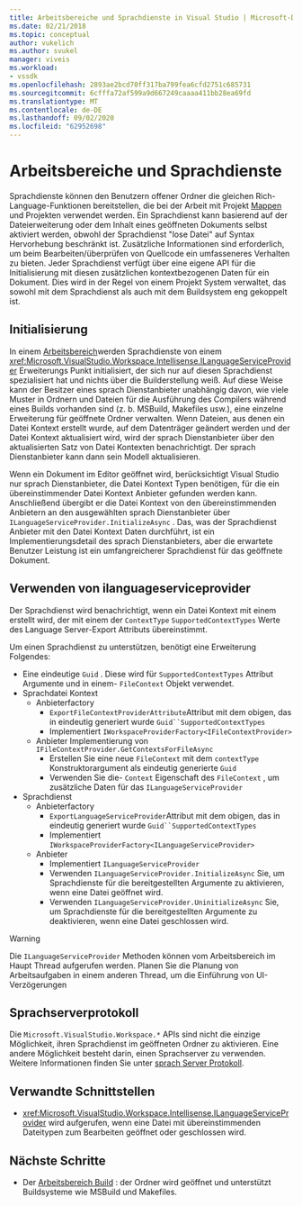 ```yaml
---
title: Arbeitsbereiche und Sprachdienste in Visual Studio | Microsoft-Dokumentation
ms.date: 02/21/2018
ms.topic: conceptual
author: vukelich
ms.author: svukel
manager: viveis
ms.workload:
- vssdk
ms.openlocfilehash: 2893ae2bcd70ff317ba799fea6cfd2751c685731
ms.sourcegitcommit: 6cfffa72af599a9d667249caaaa411bb28ea69fd
ms.translationtype: MT
ms.contentlocale: de-DE
ms.lasthandoff: 09/02/2020
ms.locfileid: "62952698"
---
```

# <a name="workspaces-and-language-services"></a>Arbeitsbereiche und Sprachdienste

Sprachdienste können den Benutzern offener Ordner die gleichen Rich-Language-Funktionen bereitstellen, die bei der Arbeit mit Projekt [Mappen](../ide/develop-code-in-visual-studio-without-projects-or-solutions.md) und Projekten verwendet werden. Ein Sprachdienst kann basierend auf der Dateierweiterung oder dem Inhalt eines geöffneten Dokuments selbst aktiviert werden, obwohl der Sprachdienst "lose Datei" auf Syntax Hervorhebung beschränkt ist. Zusätzliche Informationen sind erforderlich, um beim Bearbeiten/überprüfen von Quellcode ein umfasseneres Verhalten zu bieten. Jeder Sprachdienst verfügt über eine eigene API für die Initialisierung mit diesen zusätzlichen kontextbezogenen Daten für ein Dokument. Dies wird in der Regel von einem Projekt System verwaltet, das sowohl mit dem Sprachdienst als auch mit dem Buildsystem eng gekoppelt ist.

## <a name="initialization"></a>Initialisierung

In einem [Arbeitsbereich](workspaces.md)werden Sprachdienste von einem <xref:Microsoft.VisualStudio.Workspace.Intellisense.ILanguageServiceProvider> Erweiterungs Punkt initialisiert, der sich nur auf diesen Sprachdienst spezialisiert hat und nichts über die Builderstellung weiß. Auf diese Weise kann der Besitzer eines sprach Dienstanbieter unabhängig davon, wie viele Muster in Ordnern und Dateien für die Ausführung des Compilers während eines Builds vorhanden sind (z. b. MSBuild, Makefiles usw.), eine einzelne Erweiterung für geöffnete Ordner verwalten. Wenn Dateien, aus denen ein Datei Kontext erstellt wurde, auf dem Datenträger geändert werden und der Datei Kontext aktualisiert wird, wird der sprach Dienstanbieter über den aktualisierten Satz von Datei Kontexten benachrichtigt. Der sprach Dienstanbieter kann dann sein Modell aktualisieren.

Wenn ein Dokument im Editor geöffnet wird, berücksichtigt Visual Studio nur sprach Dienstanbieter, die Datei Kontext Typen benötigen, für die ein übereinstimmender Datei Kontext Anbieter gefunden werden kann. Anschließend übergibt er die Datei Kontext von den übereinstimmenden Anbietern an den ausgewählten sprach Dienstanbieter über `ILanguageServiceProvider.InitializeAsync` . Das, was der Sprachdienst Anbieter mit den Datei Kontext Daten durchführt, ist ein Implementierungsdetail des sprach Dienstanbieters, aber die erwartete Benutzer Leistung ist ein umfangreicherer Sprachdienst für das geöffnete Dokument.

## <a name="using-ilanguageserviceprovider"></a>Verwenden von ilanguageserviceprovider

Der Sprachdienst wird benachrichtigt, wenn ein Datei Kontext mit einem erstellt wird, der mit einem der `ContextType` `SupportedContextTypes` Werte des Language Server-Export Attributs übereinstimmt.

Um einen Sprachdienst zu unterstützen, benötigt eine Erweiterung Folgendes:

- Eine eindeutige `Guid` . Diese wird für `SupportedContextTypes` Attribut Argumente und in einem- `FileContext` Objekt verwendet.
- Sprachdatei Kontext
  - Anbieterfactory
    - `ExportFileContextProviderAttribute`Attribut mit dem obigen, das in eindeutig generiert wurde `Guid``SupportedContextTypes`
    - Implementiert `IWorkspaceProviderFactory<IFileContextProvider>`
  - Anbieter Implementierung von `IFileContextProvider.GetContextsForFileAsync`
    - Erstellen Sie eine neue `FileContext` mit dem `contextType` Konstruktorargument als eindeutig generierte `Guid`
    - Verwenden Sie die- `Context` Eigenschaft des `FileContext` , um zusätzliche Daten für das `ILanguageServiceProvider`
- Sprachdienst
  - Anbieterfactory
    - `ExportLanguageServiceProvider`Attribut mit dem obigen, das in eindeutig generiert wurde `Guid``SupportedContextTypes`
    - Implementiert `IWorkspaceProviderFactory<ILanguageServiceProvider>`
  - Anbieter
    - Implementiert `ILanguageServiceProvider`
    - Verwenden `ILanguageServiceProvider.InitializeAsync` Sie, um Sprachdienste für die bereitgestellten Argumente zu aktivieren, wenn eine Datei geöffnet wird.
    - Verwenden `ILanguageServiceProvider.UninitializeAsync` Sie, um Sprachdienste für die bereitgestellten Argumente zu deaktivieren, wenn eine Datei geschlossen wird.

>[!WARNING]
>Die `ILanguageServiceProvider` Methoden können vom Arbeitsbereich im Haupt Thread aufgerufen werden. Planen Sie die Planung von Arbeitsaufgaben in einem anderen Thread, um die Einführung von UI-Verzögerungen

## <a name="language-server-protocol"></a>Sprachserverprotokoll

Die `Microsoft.VisualStudio.Workspace.*` APIs sind nicht die einzige Möglichkeit, ihren Sprachdienst im geöffneten Ordner zu aktivieren. Eine andere Möglichkeit besteht darin, einen Sprachserver zu verwenden. Weitere Informationen finden Sie unter [sprach Server Protokoll](language-server-protocol.md).

## <a name="related-interfaces"></a>Verwandte Schnittstellen

- <xref:Microsoft.VisualStudio.Workspace.Intellisense.ILanguageServiceProvider> wird aufgerufen, wenn eine Datei mit übereinstimmenden Dateitypen zum Bearbeiten geöffnet oder geschlossen wird.

## <a name="next-steps"></a>Nächste Schritte

* Der [Arbeitsbereich Build](workspace-build.md) : der Ordner wird geöffnet und unterstützt Buildsysteme wie MSBuild und Makefiles.